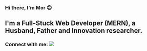 ### Hi there, I'm Mor 😊
## I'm a Full-Stuck Web Developer (MERN), a Husband, Father and Innovation researcher.

### Connect with me: <img src="{https://www.linkedin.com/in/mormben/}" />